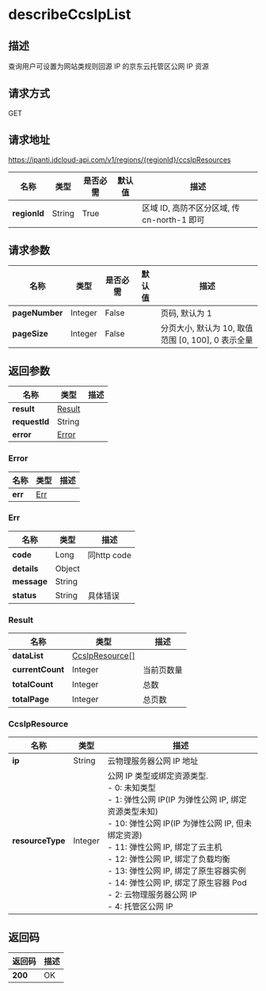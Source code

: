 # describeCcsIpList


## 描述
查询用户可设置为网站类规则回源 IP 的京东云托管区公网 IP 资源

## 请求方式
GET

## 请求地址
https://ipanti.jdcloud-api.com/v1/regions/{regionId}/ccsIpResources

|名称|类型|是否必需|默认值|描述|
|---|---|---|---|---|
|**regionId**|String|True| |区域 ID, 高防不区分区域, 传 cn-north-1 即可|

## 请求参数
|名称|类型|是否必需|默认值|描述|
|---|---|---|---|---|
|**pageNumber**|Integer|False| |页码, 默认为 1|
|**pageSize**|Integer|False| |分页大小, 默认为 10, 取值范围 [0, 100], 0 表示全量|


## 返回参数
|名称|类型|描述|
|---|---|---|
|**result**|[Result](describeccsiplist#result)| |
|**requestId**|String| |
|**error**|[Error](describeccsiplist#error)| |

### <div id="error">Error</div>
|名称|类型|描述|
|---|---|---|
|**err**|[Err](describeccsiplist#err)| |
### <div id="err">Err</div>
|名称|类型|描述|
|---|---|---|
|**code**|Long|同http code|
|**details**|Object| |
|**message**|String| |
|**status**|String|具体错误|
### <div id="result">Result</div>
|名称|类型|描述|
|---|---|---|
|**dataList**|[CcsIpResource[]](describeccsiplist#ccsipresource)| |
|**currentCount**|Integer|当前页数量|
|**totalCount**|Integer|总数|
|**totalPage**|Integer|总页数|
### <div id="ccsipresource">CcsIpResource</div>
|名称|类型|描述|
|---|---|---|
|**ip**|String|云物理服务器公网 IP 地址|
|**resourceType**|Integer|公网 IP 类型或绑定资源类型. <br>- 0: 未知类型<br>- 1: 弹性公网 IP(IP 为弹性公网 IP, 绑定资源类型未知)<br>- 10: 弹性公网 IP(IP 为弹性公网 IP, 但未绑定资源)<br>- 11: 弹性公网 IP, 绑定了云主机<br>- 12: 弹性公网 IP, 绑定了负载均衡<br>- 13: 弹性公网 IP, 绑定了原生容器实例<br>- 14: 弹性公网 IP, 绑定了原生容器 Pod<br>- 2: 云物理服务器公网 IP<br>- 4: 托管区公网 IP|

## 返回码
|返回码|描述|
|---|---|
|**200**|OK|
